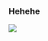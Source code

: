 ### Hehehe

![](![image](https://github.com/user-attachments/assets/b58977f5-ce93-4cd3-91bd-59efd1e3a51c)
)
